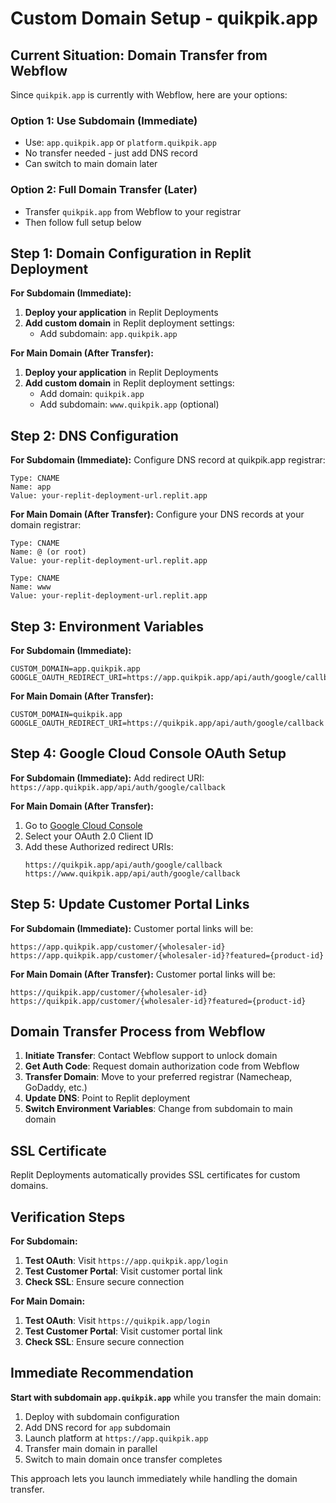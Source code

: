 # Custom Domain Setup - quikpik.app

## Current Situation: Domain Transfer from Webflow

Since `quikpik.app` is currently with Webflow, here are your options:

### Option 1: Use Subdomain (Immediate)
- Use: `app.quikpik.app` or `platform.quikpik.app`
- No transfer needed - just add DNS record
- Can switch to main domain later

### Option 2: Full Domain Transfer (Later)
- Transfer `quikpik.app` from Webflow to your registrar
- Then follow full setup below

## Step 1: Domain Configuration in Replit Deployment

**For Subdomain (Immediate):**
1. **Deploy your application** in Replit Deployments
2. **Add custom domain** in Replit deployment settings:
   - Add subdomain: `app.quikpik.app`

**For Main Domain (After Transfer):**
1. **Deploy your application** in Replit Deployments
2. **Add custom domain** in Replit deployment settings:
   - Add domain: `quikpik.app`
   - Add subdomain: `www.quikpik.app` (optional)

## Step 2: DNS Configuration

**For Subdomain (Immediate):**
Configure DNS record at quikpik.app registrar:
```
Type: CNAME
Name: app
Value: your-replit-deployment-url.replit.app
```

**For Main Domain (After Transfer):**
Configure your DNS records at your domain registrar:
```
Type: CNAME
Name: @ (or root)
Value: your-replit-deployment-url.replit.app

Type: CNAME  
Name: www
Value: your-replit-deployment-url.replit.app
```

## Step 3: Environment Variables

**For Subdomain (Immediate):**
```
CUSTOM_DOMAIN=app.quikpik.app
GOOGLE_OAUTH_REDIRECT_URI=https://app.quikpik.app/api/auth/google/callback
```

**For Main Domain (After Transfer):**
```
CUSTOM_DOMAIN=quikpik.app
GOOGLE_OAUTH_REDIRECT_URI=https://quikpik.app/api/auth/google/callback
```

## Step 4: Google Cloud Console OAuth Setup

**For Subdomain (Immediate):**
Add redirect URI: `https://app.quikpik.app/api/auth/google/callback`

**For Main Domain (After Transfer):**
1. Go to [Google Cloud Console](https://console.cloud.google.com/apis/credentials)
2. Select your OAuth 2.0 Client ID
3. Add these Authorized redirect URIs:
   ```
   https://quikpik.app/api/auth/google/callback
   https://www.quikpik.app/api/auth/google/callback
   ```

## Step 5: Update Customer Portal Links

**For Subdomain (Immediate):**
Customer portal links will be:
```
https://app.quikpik.app/customer/{wholesaler-id}
https://app.quikpik.app/customer/{wholesaler-id}?featured={product-id}
```

**For Main Domain (After Transfer):**
Customer portal links will be:
```
https://quikpik.app/customer/{wholesaler-id}
https://quikpik.app/customer/{wholesaler-id}?featured={product-id}
```

## Domain Transfer Process from Webflow

1. **Initiate Transfer**: Contact Webflow support to unlock domain
2. **Get Auth Code**: Request domain authorization code from Webflow
3. **Transfer Domain**: Move to your preferred registrar (Namecheap, GoDaddy, etc.)
4. **Update DNS**: Point to Replit deployment
5. **Switch Environment Variables**: Change from subdomain to main domain

## SSL Certificate

Replit Deployments automatically provides SSL certificates for custom domains.

## Verification Steps

**For Subdomain:**
1. **Test OAuth**: Visit `https://app.quikpik.app/login`
2. **Test Customer Portal**: Visit customer portal link
3. **Check SSL**: Ensure secure connection

**For Main Domain:**
1. **Test OAuth**: Visit `https://quikpik.app/login`
2. **Test Customer Portal**: Visit customer portal link
3. **Check SSL**: Ensure secure connection

## Immediate Recommendation

**Start with subdomain `app.quikpik.app`** while you transfer the main domain:

1. Deploy with subdomain configuration
2. Add DNS record for `app` subdomain
3. Launch platform at `https://app.quikpik.app`
4. Transfer main domain in parallel
5. Switch to main domain once transfer completes

This approach lets you launch immediately while handling the domain transfer.